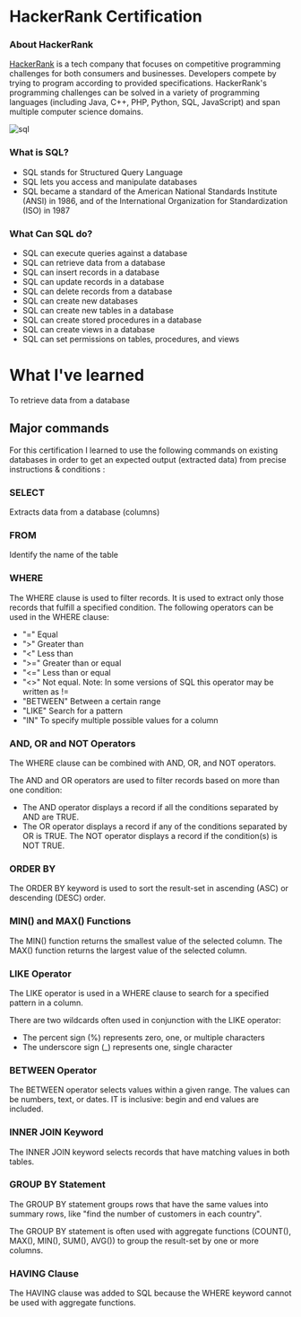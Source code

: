 # HackerRank Certification

### About HackerRank
[HackerRank](https://www.hackerrank.com/) is a tech company that focuses on competitive programming challenges for both consumers and businesses. Developers compete by trying to program according to provided specifications. HackerRank's programming challenges can be solved in a variety of programming languages (including Java, C++, PHP, Python, SQL, JavaScript) and span multiple computer science domains.

![sql](https://user-images.githubusercontent.com/89401289/171036293-88cce25e-10a3-46ec-af8c-3f4dc97ee14e.png)

### What is SQL?
- SQL stands for Structured Query Language
- SQL lets you access and manipulate databases
- SQL became a standard of the American National Standards Institute (ANSI) in 1986, and of the International Organization for Standardization (ISO) in 1987

### What Can SQL do?
- SQL can execute queries against a database
- SQL can retrieve data from a database
- SQL can insert records in a database
- SQL can update records in a database
- SQL can delete records from a database
- SQL can create new databases
- SQL can create new tables in a database
- SQL can create stored procedures in a database
- SQL can create views in a database
- SQL can set permissions on tables, procedures, and views

# What I've learned
To retrieve data from a database
## Major commands
For this certification I learned to use the following commands on existing databases in order to get an expected output (extracted data) from precise instructions & conditions :

### SELECT 
Extracts data from a database (columns)

### FROM 
Identify the name of the table

### WHERE 
The WHERE clause is used to filter records. It is used to extract only those records that fulfill a specified condition.
The following operators can be used in the WHERE clause:
- "="	Equal	
- ">"	Greater than	
- "<"	Less than	
- ">="	Greater than or equal	
- "<="	Less than or equal	
- "<>"	Not equal. Note: In some versions of SQL this operator may be written as !=	
- "BETWEEN"	Between a certain range	
- "LIKE"	Search for a pattern	
- "IN"	To specify multiple possible values for a column

### AND, OR and NOT Operators
The WHERE clause can be combined with AND, OR, and NOT operators.

The AND and OR operators are used to filter records based on more than one condition:
- The AND operator displays a record if all the conditions separated by AND are TRUE.
- The OR operator displays a record if any of the conditions separated by OR is TRUE.
The NOT operator displays a record if the condition(s) is NOT TRUE.

### ORDER BY
The ORDER BY keyword is used to sort the result-set in ascending (ASC) or descending (DESC) order.

### MIN() and MAX() Functions
The MIN() function returns the smallest value of the selected column.
The MAX() function returns the largest value of the selected column.

### LIKE Operator
The LIKE operator is used in a WHERE clause to search for a specified pattern in a column.

There are two wildcards often used in conjunction with the LIKE operator:
- The percent sign (%) represents zero, one, or multiple characters
- The underscore sign (_) represents one, single character

### BETWEEN Operator
The BETWEEN operator selects values within a given range. The values can be numbers, text, or dates.
IT is inclusive: begin and end values are included.

### INNER JOIN Keyword
The INNER JOIN keyword selects records that have matching values in both tables.

### GROUP BY Statement
The GROUP BY statement groups rows that have the same values into summary rows, like "find the number of customers in each country".

The GROUP BY statement is often used with aggregate functions (COUNT(), MAX(), MIN(), SUM(), AVG()) to group the result-set by one or more columns.

### HAVING Clause
The HAVING clause was added to SQL because the WHERE keyword cannot be used with aggregate functions.
